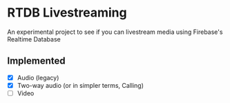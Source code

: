 # RTDB Livestreaming
An experimental project to see if you can livestream media using Firebase's Realtime Database

## Implemented
 - [x] Audio (legacy)
 - [x] Two-way audio (or in simpler terms, Calling)
 - [ ] Video
